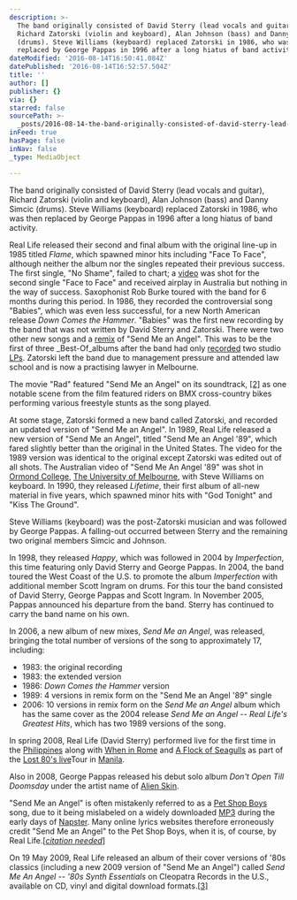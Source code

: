 ```yaml
---
description: >-
  The band originally consisted of David Sterry (lead vocals and guitar),
  Richard Zatorski (violin and keyboard), Alan Johnson (bass) and Danny Simcic
  (drums). Steve Williams (keyboard) replaced Zatorski in 1986, who was then
  replaced by George Pappas in 1996 after a long hiatus of band activity.
dateModified: '2016-08-14T16:50:41.084Z'
datePublished: '2016-08-14T16:52:57.504Z'
title: ''
author: []
publisher: {}
via: {}
starred: false
sourcePath: >-
  _posts/2016-08-14-the-band-originally-consisted-of-david-sterry-lead-vocals-a.md
inFeed: true
hasPage: false
inNav: false
_type: MediaObject

---
```

The band originally consisted of David Sterry (lead vocals and guitar), Richard Zatorski (violin and keyboard), Alan Johnson (bass) and Danny Simcic (drums). Steve Williams (keyboard) replaced Zatorski in 1986, who was then replaced by George Pappas in 1996 after a long hiatus of band activity.

Real Life released their second and final album with the original line-up in 1985 titled _Flame_, which spawned minor hits including "Face To Face", although neither the album nor the singles repeated their previous success. The first single, "No Shame", failed to chart; a [video][0] was shot for the second single "Face to Face" and received airplay in Australia but nothing in the way of success. Saxophonist Rob Burke toured with the band for 6 months during this period. In 1986, they recorded the controversial song "Babies", which was even less successful, for a new North American release _Down Comes the Hammer_. "Babies" was the first new recording by the band that was not written by David Sterry and Zatorski. There were two other new songs and a [remix][1] of "Send Me an Angel". This was to be the first of three _Best-Of_albums after the band had only [recorded][2] two studio [LPs][3]. Zatorski left the band due to management pressure and attended law school and is now a practising lawyer in Melbourne.

The movie "Rad" featured "Send Me an Angel" on its soundtrack, [\[2\]][4] as one notable scene from the film featured riders on BMX cross-country bikes performing various freestyle stunts as the song played.

At some stage, Zatorski formed a new band called Zatorski, and recorded an updated version of "Send Me an Angel". In 1989, Real Life released a new version of "Send Me an Angel", titled "Send Me an Angel '89", which fared slightly better than the original in the United States. The video for the 1989 version was identical to the original except Zatorski was edited out of all shots. The Australian video of "Send Me An Angel '89" was shot in [Ormond College][5], [The University of Melbourne][6], with Steve Williams on keyboard. In 1990, they released _Lifetime_, their first album of all-new material in five years, which spawned minor hits with "God Tonight" and "Kiss The Ground".

Steve Williams (keyboard) was the post-Zatorski musician and was followed by George Pappas. A falling-out occurred between Sterry and the remaining two original members Simcic and Johnson.

In 1998, they released _Happy_, which was followed in 2004 by _Imperfection_, this time featuring only David Sterry and George Pappas. In 2004, the band toured the West Coast of the U.S. to promote the album _Imperfection_ with additional member Scott Ingram on drums. For this tour the band consisted of David Sterry, George Pappas and Scott Ingram. In November 2005, Pappas announced his departure from the band. Sterry has continued to carry the band name on his own.

In 2006, a new album of new mixes, _Send Me an Angel_, was released, bringing the total number of versions of the song to approximately 17, including:

* 1983: the original recording
* 1983: the extended version
* 1986: _Down Comes the Hammer_ version
* 1989: 4 versions in remix form on the "Send Me an Angel '89" single
* 2006: 10 versions in remix form on the _Send Me an Angel_ album which has the same cover as the 2004 release _Send Me an Angel -- Real Life's Greatest Hits_, which has two 1989 versions of the song.

In spring 2008, Real Life (David Sterry) performed live for the first time in the [Philippines][7] along with [When in Rome][8] and [A Flock of Seagulls][9] as part of the [Lost 80's live][10]Tour in [Manila][11].

Also in 2008, George Pappas released his debut solo album _Don't Open Till Doomsday_ under the artist name of [Alien Skin][12].

"Send Me an Angel" is often mistakenly referred to as a [Pet Shop Boys][13] song, due to it being mislabeled on a widely downloaded [MP3][14] during the early days of [Napster][15]. Many online lyrics websites therefore erroneously credit "Send Me an Angel" to the Pet Shop Boys, when it is, of course, by Real Life.\[_[citation needed][16]_\]

On 19 May 2009, Real Life released an album of their cover versions of '80s classics (including a new 2009 version of "Send Me an Angel") called _Send Me An Angel -- '80s Synth Essentials_ on Cleopatra Records in the U.S., available on CD, vinyl and digital download formats.[\[3\]][17]

[0]: https://en.wikipedia.org/wiki/Music_video "Music video"
[1]: https://en.wikipedia.org/wiki/Remix "Remix"
[2]: https://en.wikipedia.org/wiki/Sound_recording_and_reproduction "Sound recording and reproduction"
[3]: https://en.wikipedia.org/wiki/Gramophone_record "Gramophone record"
[4]: https://en.wikipedia.org/wiki/Real_Life_(band)#cite_note-2
[5]: https://en.wikipedia.org/wiki/Ormond_College "Ormond College"
[6]: https://en.wikipedia.org/wiki/The_University_of_Melbourne "The University of Melbourne"
[7]: https://en.wikipedia.org/wiki/Philippines "Philippines"
[8]: https://en.wikipedia.org/wiki/When_in_Rome_(band) "When in Rome (band)"
[9]: https://en.wikipedia.org/wiki/A_Flock_of_Seagulls "A Flock of Seagulls"
[10]: https://en.wikipedia.org/wiki/Lost_80%27s_live "Lost 80's live"
[11]: https://en.wikipedia.org/wiki/Manila "Manila"
[12]: http://www.alienskinmusic.com/
[13]: https://en.wikipedia.org/wiki/Pet_Shop_Boys "Pet Shop Boys"
[14]: https://en.wikipedia.org/wiki/MP3 "MP3"
[15]: https://en.wikipedia.org/wiki/Napster "Napster"
[16]: https://en.wikipedia.org/wiki/Wikipedia:Citation_needed "Wikipedia:Citation needed"
[17]: https://en.wikipedia.org/wiki/Real_Life_(band)#cite_note-3